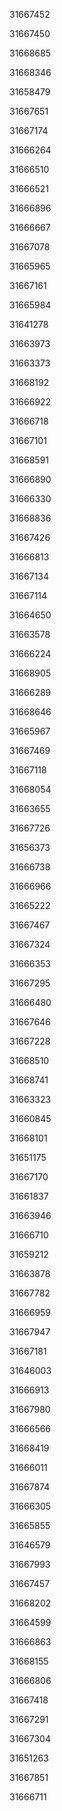 31667452

31667450

31668685

31668346

31658479

31667651

31667174

31666264

31666510

31666521

31666896

31666667

31667078

31665965

31667161

31665984

31641278

31663973

31663373

31668192

31666922

31666718

31667101

31668591

31666890

31666330

31668836

31667426

31666813

31667134

31667114

31664650

31663578

31666224

31668905

31666289

31668646

31665967

31667469

31667118

31668054

31663655

31667726

31656373

31666738

31666966

31665222

31667467

31667324

31666353

31667295

31666480

31667646

31667228

31668510

31668741

31663323

31660845

31668101

31651175

31667170

31661837

31663946

31666710

31659212

31663878

31667782

31666959

31667947

31667181

31646003

31666913

31667980

31666566

31668419

31666011

31667874

31666305

31665855

31646579

31667993

31667457

31668202

31664599

31666863

31668155

31666806

31667418

31667291

31667304

31651263

31667851

31666711

